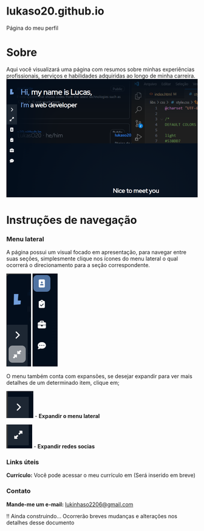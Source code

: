 # lukaso20.github.io
Página do meu perfil

# Sobre
Aqui você visualizará uma página com resumos sobre minhas experiências profissionais, serviços e habilidades adquiridas ao longo de minha carreira. 
![Página inicial](libs/img/image_one.png)   

# Instruções de navegação

### Menu lateral
A página possui um visual focado em apresentação, para navegar entre suas seções, simplesmente clique nos ícones do menu lateral o qual ocorrerá o direcionamento para a seção correspondente. 

![Menu alteral parte 1](libs/img/lateral_menu_one.png) ![Menu alteral parte 2](libs/img/lateral_menu_two.png)

O menu também conta com expansões, se desejar expandir para ver mais detalhes de um determinado item, clique em;

![Expandir menu lateral image](libs/img/image_expand_menu.png) - **Expandir o menu lateral**

![Expandir menu lateral rede social image](libs/img/image_expand_socialmedia.png) - **Expandir redes socias**

### Links úteis
**Currículo:** Você pode acessar o meu currículo em (Será inserido em breve)

### Contato
**Mande-me um e-mail:** [lukinhaso2206@gmail.com](mailto:lukinhaso2206@gmail.com)

!! Ainda construindo... Ocorrerão breves mudanças e alterações nos detalhes desse documento